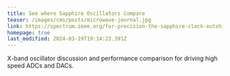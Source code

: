 ```yaml
---
title: See where Sapphire Oscillators Compare
teaser: /images/cms/posts/microwave-journal.jpg
link: https://spectrum.ieee.org/for-precision-the-sapphire-clock-outshines-even-the-best-atomic-clocks
homepage: true
last_modified: 2024-03-19T19:14:22.391Z
---
```


X-band oscillator discussion and performance comparison for driving high speed ADCs and DACs.
